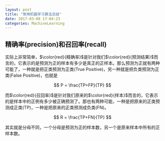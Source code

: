 ```yaml
---
layout: post
title: "常用机器学习算法总结"
date: 2017-03-08 17:04:23
categories: MachineLearning
---
```

## 精确率(precision)和召回率(recall)
实际上非常简单，$\color{red}{精确率}$是针对我们$\color{red}{预测结果}$而言的，它表示的是预测为正的样本有多少是真正的正样本。那么预测为正就有两种可能了，一种就是把正类预测为正类(True Positive)，另一种就是把负类预测为正类(False Positive)，也就是

$$
P = \frac{TP+FP}{TP}
$$

而$\color{red}{召回率}$是针对我们原来的$\color{red}{样本}$而言的，它表示的是样本中的正例有多少被正确预测了。那也有两种可能，一种是把原来的正类预测成正类(TP)，一种是把原来的正类预测成负类(FN)。

$$
R = \frac{TP+FN}{TP}
$$

其实就是分母不同，一个分母是预测为正的样本数，另一个是原来样本中所有的正样本数。